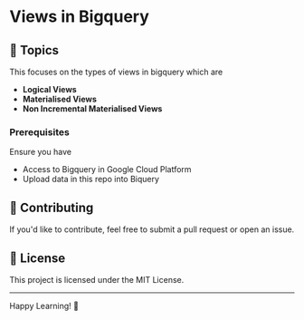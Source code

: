 # Views in Bigquery 



## 📌 Topics

This focuses on the types of views in bigquery which are 

- **Logical Views**
- **Materialised Views**
- **Non Incremental Materialised Views**

### Prerequisites
Ensure you have 
- Access to Bigquery in Google Cloud Platform
- Upload data in this repo into Biquery 


## 🤝 Contributing
If you'd like to contribute, feel free to submit a pull request or open an issue.

## 📜 License
This project is licensed under the MIT License.

---
Happy Learning! 🚀

